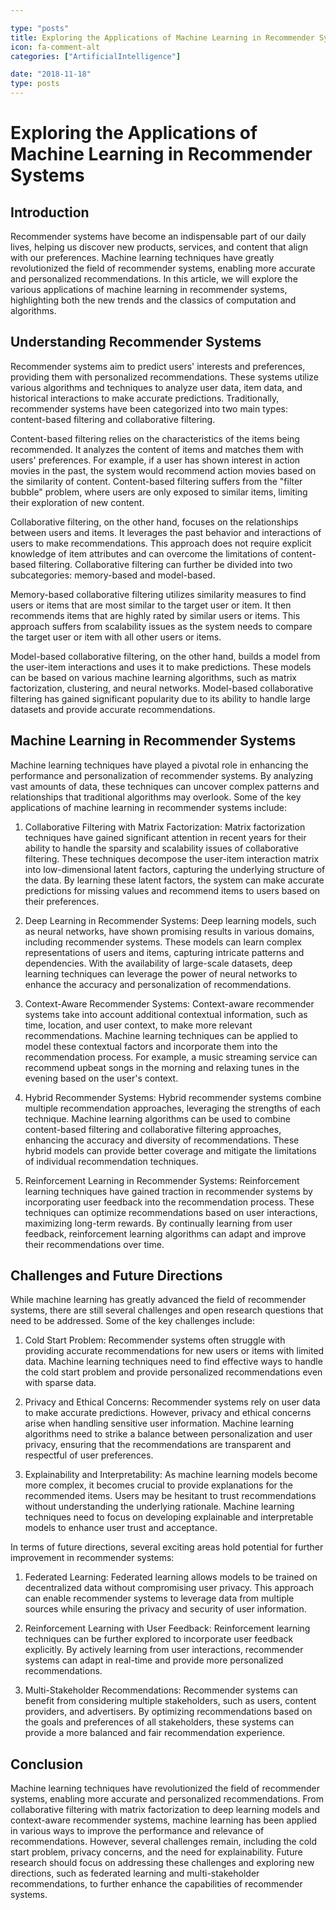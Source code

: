```yaml
---

type: "posts"
title: Exploring the Applications of Machine Learning in Recommender Systems
icon: fa-comment-alt
categories: ["ArtificialIntelligence"]

date: "2018-11-18"
type: posts
---
```





# Exploring the Applications of Machine Learning in Recommender Systems

## Introduction

Recommender systems have become an indispensable part of our daily lives, helping us discover new products, services, and content that align with our preferences. Machine learning techniques have greatly revolutionized the field of recommender systems, enabling more accurate and personalized recommendations. In this article, we will explore the various applications of machine learning in recommender systems, highlighting both the new trends and the classics of computation and algorithms.

## Understanding Recommender Systems

Recommender systems aim to predict users' interests and preferences, providing them with personalized recommendations. These systems utilize various algorithms and techniques to analyze user data, item data, and historical interactions to make accurate predictions. Traditionally, recommender systems have been categorized into two main types: content-based filtering and collaborative filtering.

Content-based filtering relies on the characteristics of the items being recommended. It analyzes the content of items and matches them with users' preferences. For example, if a user has shown interest in action movies in the past, the system would recommend action movies based on the similarity of content. Content-based filtering suffers from the "filter bubble" problem, where users are only exposed to similar items, limiting their exploration of new content.

Collaborative filtering, on the other hand, focuses on the relationships between users and items. It leverages the past behavior and interactions of users to make recommendations. This approach does not require explicit knowledge of item attributes and can overcome the limitations of content-based filtering. Collaborative filtering can further be divided into two subcategories: memory-based and model-based.

Memory-based collaborative filtering utilizes similarity measures to find users or items that are most similar to the target user or item. It then recommends items that are highly rated by similar users or items. This approach suffers from scalability issues as the system needs to compare the target user or item with all other users or items.

Model-based collaborative filtering, on the other hand, builds a model from the user-item interactions and uses it to make predictions. These models can be based on various machine learning algorithms, such as matrix factorization, clustering, and neural networks. Model-based collaborative filtering has gained significant popularity due to its ability to handle large datasets and provide accurate recommendations.

## Machine Learning in Recommender Systems

Machine learning techniques have played a pivotal role in enhancing the performance and personalization of recommender systems. By analyzing vast amounts of data, these techniques can uncover complex patterns and relationships that traditional algorithms may overlook. Some of the key applications of machine learning in recommender systems include:

1. Collaborative Filtering with Matrix Factorization: Matrix factorization techniques have gained significant attention in recent years for their ability to handle the sparsity and scalability issues of collaborative filtering. These techniques decompose the user-item interaction matrix into low-dimensional latent factors, capturing the underlying structure of the data. By learning these latent factors, the system can make accurate predictions for missing values and recommend items to users based on their preferences.

2. Deep Learning in Recommender Systems: Deep learning models, such as neural networks, have shown promising results in various domains, including recommender systems. These models can learn complex representations of users and items, capturing intricate patterns and dependencies. With the availability of large-scale datasets, deep learning techniques can leverage the power of neural networks to enhance the accuracy and personalization of recommendations.

3. Context-Aware Recommender Systems: Context-aware recommender systems take into account additional contextual information, such as time, location, and user context, to make more relevant recommendations. Machine learning techniques can be applied to model these contextual factors and incorporate them into the recommendation process. For example, a music streaming service can recommend upbeat songs in the morning and relaxing tunes in the evening based on the user's context.

4. Hybrid Recommender Systems: Hybrid recommender systems combine multiple recommendation approaches, leveraging the strengths of each technique. Machine learning algorithms can be used to combine content-based filtering and collaborative filtering approaches, enhancing the accuracy and diversity of recommendations. These hybrid models can provide better coverage and mitigate the limitations of individual recommendation techniques.

5. Reinforcement Learning in Recommender Systems: Reinforcement learning techniques have gained traction in recommender systems by incorporating user feedback into the recommendation process. These techniques can optimize recommendations based on user interactions, maximizing long-term rewards. By continually learning from user feedback, reinforcement learning algorithms can adapt and improve their recommendations over time.

## Challenges and Future Directions

While machine learning has greatly advanced the field of recommender systems, there are still several challenges and open research questions that need to be addressed. Some of the key challenges include:

1. Cold Start Problem: Recommender systems often struggle with providing accurate recommendations for new users or items with limited data. Machine learning techniques need to find effective ways to handle the cold start problem and provide personalized recommendations even with sparse data.

2. Privacy and Ethical Concerns: Recommender systems rely on user data to make accurate predictions. However, privacy and ethical concerns arise when handling sensitive user information. Machine learning algorithms need to strike a balance between personalization and user privacy, ensuring that the recommendations are transparent and respectful of user preferences.

3. Explainability and Interpretability: As machine learning models become more complex, it becomes crucial to provide explanations for the recommended items. Users may be hesitant to trust recommendations without understanding the underlying rationale. Machine learning techniques need to focus on developing explainable and interpretable models to enhance user trust and acceptance.

In terms of future directions, several exciting areas hold potential for further improvement in recommender systems:

1. Federated Learning: Federated learning allows models to be trained on decentralized data without compromising user privacy. This approach can enable recommender systems to leverage data from multiple sources while ensuring the privacy and security of user information.

2. Reinforcement Learning with User Feedback: Reinforcement learning techniques can be further explored to incorporate user feedback explicitly. By actively learning from user interactions, recommender systems can adapt in real-time and provide more personalized recommendations.

3. Multi-Stakeholder Recommendations: Recommender systems can benefit from considering multiple stakeholders, such as users, content providers, and advertisers. By optimizing recommendations based on the goals and preferences of all stakeholders, these systems can provide a more balanced and fair recommendation experience.

## Conclusion

Machine learning techniques have revolutionized the field of recommender systems, enabling more accurate and personalized recommendations. From collaborative filtering with matrix factorization to deep learning models and context-aware recommender systems, machine learning has been applied in various ways to improve the performance and relevance of recommendations. However, several challenges remain, including the cold start problem, privacy concerns, and the need for explainability. Future research should focus on addressing these challenges and exploring new directions, such as federated learning and multi-stakeholder recommendations, to further enhance the capabilities of recommender systems.